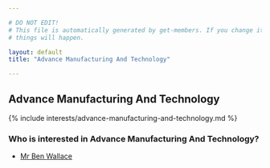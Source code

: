 ```yaml
---

# DO NOT EDIT!
# This file is automatically generated by get-members. If you change it, bad
# things will happen.

layout: default
title: "Advance Manufacturing And Technology"

---
```


## Advance Manufacturing And Technology

{% include interests/advance-manufacturing-and-technology.md %}

### Who is interested in Advance Manufacturing And Technology?


* [Mr Ben Wallace](/members/mr-ben-wallace.html)

